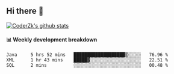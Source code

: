 ## Hi there 👋

[![CoderZk's github stats](https://github-readme-stats.vercel.app/api?username=zhoukuo123&show_icons=true&count_private=true)](https://github.com/anuraghazra/github-readme-stats)

#### :bar_chart: Weekly development breakdown

<!--START_SECTION:waka-->
```text
Java     5 hrs 52 mins   ███████████████████▒░░░░░   76.96 % 
XML      1 hr 43 mins    █████▓░░░░░░░░░░░░░░░░░░░   22.51 % 
SQL      2 mins          ░░░░░░░░░░░░░░░░░░░░░░░░░   00.48 % 
```
<!--END_SECTION:waka-->

